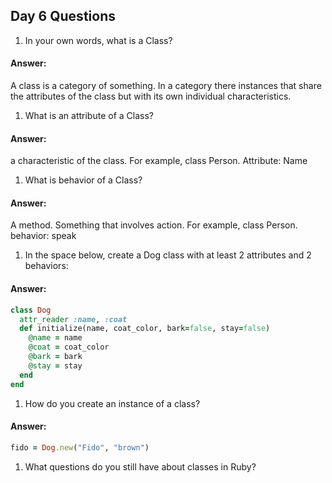 ## Day 6 Questions

1. In your own words, what is a Class?
#### Answer:
A class is a category of something. In a category there instances that share the attributes of the class but with its own individual characteristics.

1. What is an attribute of a Class?
#### Answer:
a characteristic of the class. For example, class Person. Attribute: Name
1. What is behavior of a Class?
#### Answer:
A method. Something that involves action. For example, class Person. behavior: speak

1. In the space below, create a Dog class with at least 2 attributes and 2 behaviors:
#### Answer:
```ruby
class Dog
  attr_reader :name, :coat
  def initialize(name, coat_color, bark=false, stay=false)
    @name = name
    @coat = coat_color
    @bark = bark
    @stay = stay
  end
end
```
1. How do you create an instance of a class?
#### Answer:
```ruby
fido = Dog.new("Fido", "brown")
```
1. What questions do you still have about classes in Ruby?

